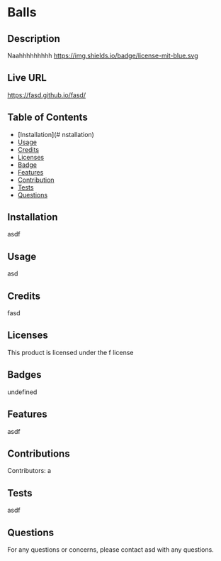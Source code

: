 # Balls
  ## Description
  Naahhhhhhhhh
https://img.shields.io/badge/license-mit-blue.svg
  ## Live URL
  https://fasd.github.io/fasd/

  ## Table of Contents 
  * [Installation](# nstallation)
  * [Usage](#Usage)
  * [Credits](#Credits)
  * [Licenses](#Licenses)
  * [Badge](#Badges)
  * [Features](#Features)
  * [Contribution](#Contributions)
  * [Tests](#Tests)
  * [Questions](#Questions)
   
  ## Installation
  asdf
  
  ## Usage 
  asd

  ## Credits 
  fasd

  ## Licenses
  This product is licensed under the f license
  
  ## Badges 
  undefined
  
  ## Features
  asdf
  
  ## Contributions
  Contributors: a
  
  ## Tests
  asdf

  ## Questions
  For any questions or concerns, please contact asd with any questions.

